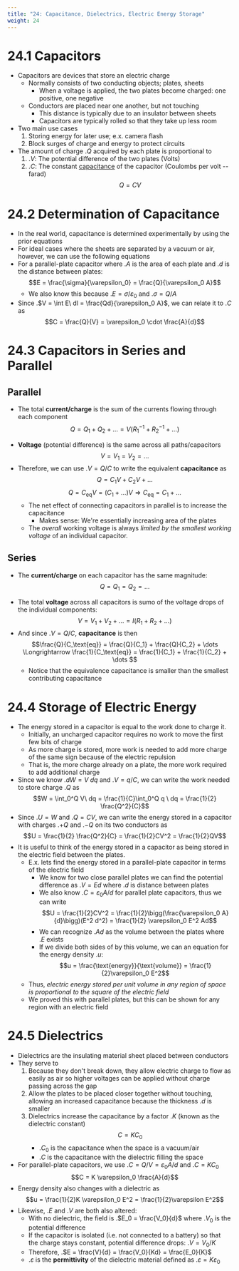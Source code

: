 ```yaml
---
title: "24: Capacitance, Dielectrics, Electric Energy Storage"
weight: 24
---
```


# 24.1 Capacitors

- Capacitors are devices that store an electric charge
    - Normally consists of two conducting objects; plates, sheets
        - When a voltage is applied, the two plates become charged: one positive, one negative
    - Conductors are placed near one another, but not touching
        - This distance is typically due to an insulator between sheets
        - Capacitors are typically rolled so that they take up less room
- Two main use cases
    1. Storing energy for later use; e.x. camera flash
    2. Block surges of charge and energy to protect circuits
- The amount of charge .$Q$ acquired by each plate is proportional to 
    1. .$V$: The potential difference of the two plates (Volts) 
    2. .$C$: The constant [capacitance](https://en.wikipedia.org/wiki/Capacitance) of the capacitor (Coulombs per volt -- farad)
$$Q=CV$$

# 24.2 Determination of Capacitance

- In the real world, capacitance is determined experimentally by using the prior equations
- For ideal cases where the sheets are separated by a vacuum or air, however, we can use the following equations 
- For a parallel-plate capacitor where .$A$ is the area of each plate and .$d$ is the distance between plates:
    $$E = \frac{\sigma}{\varepsilon_0} = \frac{Q}{\varepsilon_0 A}$$
    - We also know this because .$E = \sigma / \varepsilon_0$ and .$\sigma = Q/A$
- Since .$V = \int E\ dl = \frac{Qd}{\varepsilon_0 A}$, we can relate it to .$C$ as
$$C = \frac{Q}{V} = \varepsilon_0 \cdot \frac{A}{d}$$


# 24.3 Capacitors in Series and Parallel

## Parallel

- The total **current/charge** is the sum of the currents flowing through each component
$$Q = Q_1 + Q_2 + \dots = V (R^{-1}_1 + R^{-1}_2 + \dots)$$
<!-- - **Resistance** is equal to the sum of the reciprocals of each component
$$ \frac{1}{R_\text{Total}} = \frac{1}{R_1} + \frac{1}{R_2} + \dots$$ -->
- **Voltage** (potential difference) is the same across all paths/capacitors
$$V = V_1 = V_2 = \dots$$
- Therefore, we can use .$V = Q/C$ to write the equivalent **capacitance** as
    $$Q = C_1 V + C_2 V + \dots$$
    $$Q = C_\text{eq} V = (C_1 + \dots)V \Longrightarrow C_\text{eq} = C_1 + \dots$$
    - The net effect of connecting capacitors in parallel is to increase the capacitance
        - Makes sense: We're essentially increasing area of the plates
    - The _overall_ working voltage is always _limited by the smallest working voltage_ of an individual capacitor.

## Series

- The **current/charge** on each capacitor has the same magnitude:
$$Q = Q_1 = Q_2 = \dots$$
<!-- - The **resistance** is equal to the sum of each component:
$$R_\text{Total} = R_1 + R_2 + \dots$$ -->
- The total **voltage** across all capacitors is sumo of the voltage drops of the individual components:
$$V = V_1 + V_2 + \dots = I(R_1 + R_2 + \dots)$$
- And since .$V = Q/C$, **capacitance** is then
    $$\frac{Q}{C_\text{eq}} = \frac{Q}{C_1} + \frac{Q}{C_2} + \dots \Longrightarrow \frac{1}{C_\text{eq}} = \frac{1}{C_1} + \frac{1}{C_2} + \dots $$
    - Notice that the equivalence capacitance is smaller than the smallest contributing capacitance


# 24.4 Storage of Electric Energy

- The energy stored in a capacitor is equal to the work done to charge it.
    - Initially, an uncharged capacitor requires no work to move the first few bits of charge 
    - As more charge is stored, more work is needed to add more charge of the same sign because of the electric repulsion 
    - That is, the more charge already on a plate, the more work required to add additional charge
- Since we know .$dW = V\ dq$ and .$V = q/C$, we can write the work needed to store charge .$Q$ as
$$W = \int_0^Q V\ dq = \frac{1}{C}\int_0^Q q \ dq = \frac{1}{2} \frac{Q^2}{C}$$
- Since .$U = W$ and .$Q=CV$, we can write the energy stored in a capacitor with charges .$+Q$ and .$-Q$ on its two conductors as
$$U = \frac{1}{2} \frac{Q^2}{C} = \frac{1}{2}CV^2 = \frac{1}{2}QV$$
- It is useful to think of the energy stored in a capacitor as being stored in the electric field between the plates. 
    - E.x. lets find the energy stored in a parallel-plate capacitor in terms of the electric field
        - We know for two close parallel plates we can find the potential difference as .$V = Ed$ where .$d$ is distance between plates
        - We also know .$C = \varepsilon_0 A/d$ for parallel plate capacitors, thus we can write
        $$U = \frac{1}{2}CV^2 = \frac{1}{2}\bigg(\frac{\varepsilon_0 A}{d}\bigg)(E^2 d^2) = \frac{1}{2} \varepsilon_0 E^2 Ad$$
        - We can recognize .$Ad$ as the volume between the plates where .$E$ exists
        - If we divide both sides of by this volume, we can an equation for the energy density .$u$:
        $$u = \frac{\text{energy}}{\text{volume}} = \frac{1}{2}\varepsilon_0 E^2$$
    - Thus, _electric energy stored per unit volume in any region of space is proportional to the square of the electric field_
    - We proved this with parallel plates, but this can be shown for any region with an electric field

# 24.5 Dielectrics

- Dielectrics are the insulating material sheet placed between conductors
- They serve to 
    1. Because they don't break down, they allow electric charge to flow as easily as air so higher voltages can be applied without charge passing across the gap
    2. Allow the plates to be placed closer together without touching, allowing an increased capacitance because the thickness .$d$ is smaller
    3. Dielectrics increase the capacitance by a factor .$K$ (known as the dielectric constant)
        $$C = KC_0$$
        - .$C_0$ is the capacitance when the space is a vacuum/air
        - .$C$ is the capacitance with the dielectric filling the space
- For parallel-plate capacitors, we use .$C = Q/V = \varepsilon_0 A/d$ and .$C = KC_0$ 
$$C = K \varepsilon_0 \frac{A}{d}$$
- Energy density also changes with a dielectric as
$$u = \frac{1}{2}K \varepsilon_0 E^2 = \frac{1}{2}\varepsilon E^2$$
- Likewise, .$E$ and .$V$ are both also altered:
    - With no dielectric, the field is .$E_0 = \frac{V_0}{d}$ where .$V_0$ is the potential difference 
    - If the capacitor is isolated (i.e. not connected to a battery) so that the charge stays constant, potential difference drops: .$V = V_0/K$
    - Therefore, .$E = \frac{V}{d} = \frac{V_0}{Kd} = \frac{E_0}{K}$
    - .$\varepsilon$ is the **permittivity** of the dielectric material defined as .$\varepsilon = K \varepsilon_0$

